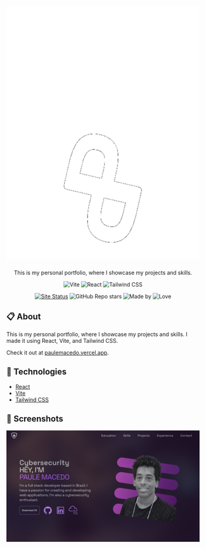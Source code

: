 <h1 align="center">
  <img src="/public/icon.svg" alt="Portfolio Icon" />
</h1>
<p align="center">This is my personal portfolio, where I showcase my projects and skills.</p>
<p align="center">
  <img src="https://img.shields.io/badge/vite-%23432E54.svg?style=for-the-badge&logo=vite&logoColor=white" alt="Vite" />
  <img src="https://img.shields.io/badge/React-432E54?style=for-the-badge&logo=react&logoColor=61DAFB" alt="React" />
  <img src="https://img.shields.io/badge/Tailwind_CSS-432E54?style=for-the-badge&logo=tailwind-css&logoColor=38B2AC" alt="Tailwind CSS" />
</p>

<div align="center">
  <a href="http://paulemacedo.vercel.app"><img src="https://img.shields.io/website-up-down-432E54-red/http/paulemacedo.vercel.app.svg" alt="Site Status" /></a>
  <img src="https://img.shields.io/github/stars/paulemacedo/portifolio?style=flat&color=432E54" alt="GitHub Repo stars" />
  <img src="https://img.shields.io/badge/Made%20by-Paule-432E54.svg" alt="Made by" />
  <img src="https://img.shields.io/badge/Made%20with%20-❤️-432E54.svg" alt="Love" />
</div>


## 📋 About
This is my personal portfolio, where I showcase my projects and skills. I made it using React, Vite, and Tailwind CSS.

Check it out at [paulemacedo.vercel.app](http://paulemacedo.vercel.app).
## 🚀 Technologies

- [React](https://reactjs.org/)
- [Vite](https://vitejs.dev/)
- [Tailwind CSS](https://tailwindcss.com/)

## 📸 Screenshots
<p align="center">
  <img src="/public/og-image.png" alt="Portfolio Screenshot" />
</p>
